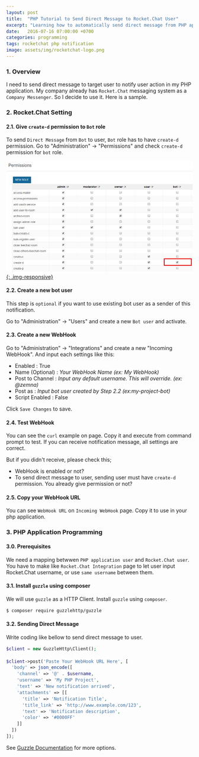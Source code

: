 ```yaml
---
layout: post
title:  "PHP Tutorial to Send Direct Message to Rocket.Chat User"
excerpt: "Learning how to automatically send direct message from PHP application to Rocket.Chat User"
date:   2016-07-16 07:00:00 +0700
categories: programming
tags: rocketchat php notification
image: assets/img/rocketchat-logo.png
---
```


### 1. Overview

I need to send direct message to target user to notify user action in my PHP application. My company already has `Rocket.Chat` messaging system as a `Company Messenger`. So I decide to use it. Here is a sample.

### 2. Rocket.Chat Setting

#### 2.1. Give `create-d` permission to `Bot` role

To send `Direct Message` from `Bot` to user, `Bot` role has to have `create-d` permission. Go to "Administration" -> "Permissions" and check `create-d` permission for `bot` role.

[![Rocket.Chat create-d permission](/assets/img/rocketchat-create-d-permission-for-bot.jpg){: .img-responsive}](/assets/img/rocketchat-create-d-permission-for-bot.jpg)

#### 2.2. Create a new bot user

This step is `optional` if you want to use existing bot user as a sender of this notification.

Go to "Administration" -> "Users" and create a new `Bot user` and activate.

#### 2.3. Create a new WebHook

Go to "Administration" -> "Integrations" and create a new "Incoming WebHook". And input each settings like this:

* Enabled : True
* Name (Optional) : _Your WebHook Name (ex: My WebHook)_
* Post to Channel : _Input any default username. This will override. (ex: @zemna)_
* Post as : _Input bot user created by Step 2.2 (ex:my-project-bot)_
* Script Enabled : False

Click `Save Changes` to save.

#### 2.4. Test WebHook

You can see the `curl` example on page. Copy it and execute from command prompt to test. If you can receive notification message, all settings are correct.

But if you didn't receive, please check this;

* WebHook is enabled or not?
* To send direct message to user, sending user must have `create-d` permission. You already give permission or not?

#### 2.5. Copy your WebHook URL

You can see `WebHook URL` on `Incoming WebHook` page. Copy it to use in your php application.

### 3. PHP Application Programming

#### 3.0. Prerequisites

We need a mapping betwwen `PHP application user` and `Rocket.Chat user`. You have to make like `Rocket.Chat Integration` page to let user input Rocket.Chat username, or use `same username` between them.

#### 3.1. Install `guzzle` using composer

We will use `guzzle` as a HTTP Client. Install `guzzle` using `composer`.

```bash
$ composer require guzzlehttp/guzzle
```

#### 3.2. Sending Direct Message

Write coding like bellow to send direct message to user.

```php
$client = new GuzzleHttp\Client();

$client->post('Paste Your WebHook URL Here', [
  'body' => json_encode([
    'channel' => '@' . $username,
    'username' => 'My PHP Project',
    'text' => 'New notification arrived',
    'attachments' => [[
      'title' => 'Notification Title',
      'title_link' => 'http://www.example.com/123',
      'text' => 'Notification description',
      'color' => '#0000FF'
    ]]
  ])
]);
```

See [Guzzle Documentation](http://docs.guzzlephp.org/en/latest/) for more options.